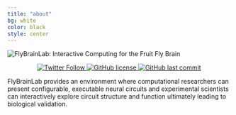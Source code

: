 ```yaml
---
title: "about"
bg: white
color: black
style: center
---
```



<img src="https://github.com/mkturkcan/singlepage/raw/gh-pages/img/flylablogo.png" alt="FlyBrainLab: Interactive Computing for the Fruit Fly Brain">

<p align="center">
  <a href="https://twitter.com/flybrainobs">
        <img src="https://img.shields.io/twitter/follow/flybrainobs.svg?style=social&label=Follow"
             alt="Twitter Follow">
    </a>
    <a href="https://github.com/FlyBrainLab/FlyBrainLab">
        <img src="https://img.shields.io/github/license/FlyBrainLab/FlyBrainLab.svg"
             alt="GitHub license">
    </a>
    <a href="https://github.com/FlyBrainLab/FlyBrainLab">
        <img src="https://img.shields.io/github/last-commit/FlyBrainLab/FlyBrainLab.svg"
             alt="GitHub last commit">
    </a>
</p>

FlyBrainLab provides an environment where computational researchers can present configurable, executable neural circuits and experimental scientists can interactively explore circuit structure and function ultimately leading to biological validation.
